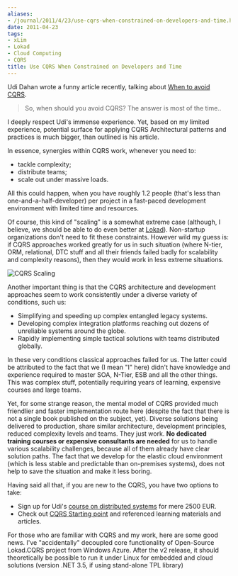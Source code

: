 ```yaml
---
aliases:
- /journal/2011/4/23/use-cqrs-when-constrained-on-developers-and-time.html/index.html
date: 2011-04-23
tags:
- xLim
- Lokad
- Cloud Computing
- CQRS
title: Use CQRS When Constrained on Developers and Time
---
```

<p>Udi Dahan wrote a funny article recently, talking about <a href="http://www.udidahan.com/2011/04/22/when-to-avoid-cqrs/" target="_blank" class="offsite-link-inline">When to avoid CQRS</a>.</p>

<blockquote>
  <p>So, when should you avoid CQRS? The answer is most of the time..</p>
</blockquote>

<p>I deeply respect Udi's immense experience. Yet, based on my limited experience, potential surface for applying CQRS Architectural patterns and practices is much bigger, than outlined is his article. </p>

<p>In essence, synergies within CQRS work, whenever you need to:</p>

<ul>
<li>tackle complexity;</li>
<li>distribute teams;</li>
<li>scale out under massive loads.</li>
</ul>

<p>All this could happen, when you have roughly 1.2 people (that's less than one-and-a-half-developer) per project in a fast-paced development environment with limited time and resources.</p>

<p>Of course, this kind of "scaling" is a somewhat extreme case (although, I believe, we should be able to do even better at <a href="http://www.lokad.com/developers.ashx" target="_blank" class="offsite-link-inline">Lokad</a>). Non-startup organizations don't need to fit these constraints. However wild my guess is: if CQRS approaches worked greatly for us in such situation (where N-tier, ORM, relational, DTC stuff and all their friends failed badly for scalability and complexity reasons), then they would work in less extreme situations.</p>

<p><span class="full-image-block ssNonEditable"><span><img src="/storage/uploads/2011/04/2011-04-23_cqrs-scaling.png?__SQUARESPACE_CACHEVERSION=1303572203514" alt="CQRS Scaling"/></span></span></p>

<p>Another important thing is that the CQRS architecture and development approaches seem to work consistently under a diverse variety of conditions, such us:</p>

<ul>
<li>Simplifying and speeding up complex entangled legacy systems.</li>
<li>Developing complex integration platforms reaching out dozens of unreliable systems around the globe.</li>
<li>Rapidly implementing simple tactical solutions with teams distributed globally.</li>
</ul>

<p>In these very conditions classical approaches failed for us. The latter could be attributed to the fact that we (I mean "I" here) didn't have knowledge and experience required to master SOA, N-Tier, ESB and all the other things. This was complex stuff, potentially requiring years of learning, expensive courses and large teams. </p>

<p>Yet, for some strange reason, the mental model of CQRS provided much friendlier and faster implementation route here (despite the fact that there is not a single book published on the subject, yet). Diverse solutions being delivered to production, share similar architecture, development principles, reduced complexity levels and teams. They just work. <strong>No dedicated training courses or expensive consultants are needed</strong> for us to handle various scalability challenges, because all of them already have clear solution paths. The fact that we develop for the elastic cloud environment (which is less stable and predictable than on-premises systems), does not help to save the situation and make it less boring.</p>

<p>Having said all that, if you are new to the CQRS, you have two options to take:</p>

<ul>
<li>Sign up for Udi's <a href="http://www.udidahan.com/training/#Advanced_Distributed_System_Design" target="_blank" class="offsite-link-inline">course on distributed systems</a> for mere 2500 EUR.</li>
<li>Check out <a href="/tags/cqrs/">CQRS Starting point</a> and referenced learning materials and articles.</li>
</ul>

<p>For those who are familiar with CQRS and my work, here are some good news. I've "accidentally" decoupled core functionality of Open-Source Lokad.CQRS project from Windows Azure. After the v2 release, it should theoretically be possible to run it under Linux for embedded and cloud solutions (version .NET 3.5, if using stand-alone TPL library)</p>

